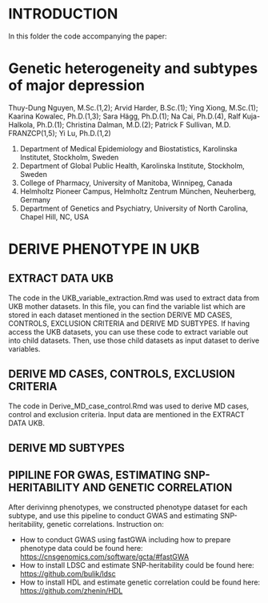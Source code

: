 # INTRODUCTION
In this folder the code accompanying the paper:

# Genetic heterogeneity and subtypes of major depression

Thuy-Dung Nguyen, M.Sc.(1,2); Arvid Harder, B.Sc.(1); Ying Xiong, M.Sc.(1); Kaarina Kowalec, Ph.D.(1,3); Sara Hägg, Ph.D.(1); Na Cai, Ph.D.(4), Ralf Kuja-Halkola, Ph.D.(1); Christina Dalman, M.D.(2); Patrick F Sullivan, M.D. FRANZCP(1,5); Yi Lu, Ph.D.(1,2)
1.	Department of Medical Epidemiology and Biostatistics, Karolinska Institutet, Stockholm, Sweden
2.	Department of Global Public Health, Karolinska Institute, Stockholm, Sweden
3.	College of Pharmacy, University of Manitoba, Winnipeg, Canada
4.	Helmholtz Pioneer Campus, Helmholtz Zentrum München, Neuherberg, Germany
5.	Department of Genetics and Psychiatry, University of North Carolina, Chapel Hill, NC, USA

# DERIVE PHENOTYPE IN UKB
## EXTRACT DATA UKB
The code in the UKB_variable_extraction.Rmd was used to extract data from UKB mother datasets.
In this file, you can find the variable list which are stored in each dataset mentioned in the section DERIVE MD CASES, CONTROLS, EXCLUSION CRITERIA and DERIVE MD SUBTYPES.
If having access the UKB datasets, you can use these code to extract variable out into child datasets. Then, use those child datasets as input dataset to derive variables.

## DERIVE MD CASES, CONTROLS, EXCLUSION CRITERIA
The code in Derive_MD_case_control.Rmd was used to derive MD cases, control and exclusion criteria. 
Input data are mentioned in the EXTRACT DATA UKB.

## DERIVE MD SUBTYPES
## PIPILINE FOR GWAS, ESTIMATING SNP-HERITABILITY AND GENETIC CORRELATION
After derivinng phenotypes, we constructed phenotype dataset for each subtype, and use this pipeline to conduct GWAS and estimating SNP-heritability, genetic correlations.
Instruction on:
- How to conduct GWAS using fastGWA including how to prepare phenotype data could be found here: https://cnsgenomics.com/software/gcta/#fastGWA
- How to install LDSC and estimate SNP-heritability could be found here: https://github.com/bulik/ldsc
- How to install HDL and estimate genetic correlation could be found here: https://github.com/zhenin/HDL
